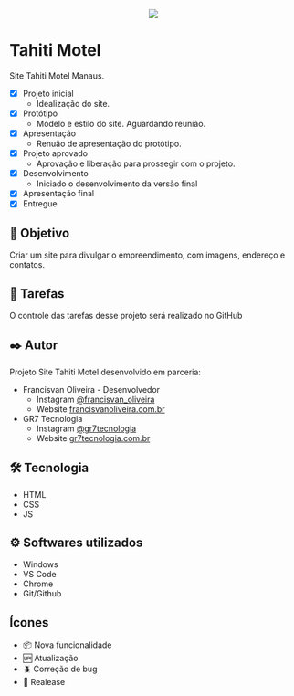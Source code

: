 <p align="center">
<img src="https://img.shields.io/badge/STATUS-FINALIZADO-green"/>
</p>

# Tahiti Motel

Site Tahiti Motel Manaus.

- [x] Projeto inicial
    - Idealização do site.
- [x] Protótipo
    - Modelo e estilo do site. Aguardando reunião.
- [x] Apresentação
    - Renuão de apresentação do protótipo.
- [x] Projeto aprovado
    - Aprovação e liberação para prossegir com o projeto.
- [x] Desenvolvimento
    - Iniciado o desenvolvimento da versão final
- [x] Apresentação final
- [x] Entregue

## 🚀 Objetivo

Criar um site para divulgar o empreendimento, com imagens, endereço e contatos. 

## :open_book: Tarefas

O controle das tarefas desse projeto será realizado no GitHub

## ✒️ Autor

Projeto Site Tahiti Motel desenvolvido em parceria:

* Francisvan Oliveira - Desenvolvedor
    - Instagram <a href="https://www.instagram.com/francisvan_oliveira/" target="_blank">@francisvan_oliveira</a>
    - Website <a href="https://francisvanoliveira.com.br/" target="_blank">francisvanoliveira.com.br</a>
* GR7 Tecnologia
    - Instagram <a href="https://www.instagram.com/gr7tecnologia/" target="_blank">@gr7tecnologia</a>
    - Website <a href="https://www.gr7tecnologia.com.br/" target="_blank">gr7tecnologia.com.br</a>

## 🛠️ Tecnologia

* HTML
* CSS
* JS

## ⚙️ Softwares utilizados

* Windows
* VS Code
* Chrome
* Git/Github

## Ícones

- :package: Nova funcionalidade
- :up: Atualização
- :beetle: Correção de bug
- :checkered_flag: Realease
